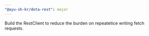 ```yaml
---
"@ayu-sh-kr/dota-rest": major
---
```


Build the RestClient to reduce the burden on repeatetice writing fetch requests.
